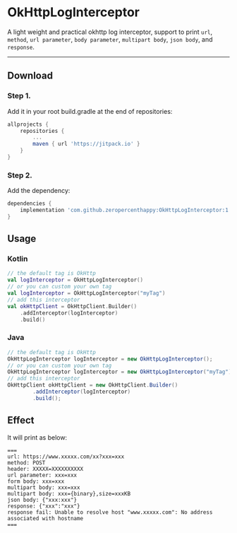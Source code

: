 # OkHttpLogInterceptor
A light weight and practical okhttp log interceptor, support to print `url`, `method`, `url parameter`, `body parameter`, `multipart body`, `json body`, and `response`.

---

## Download

### Step 1.

Add it in your root build.gradle at the end of repositories:

```groovy
allprojects {
    repositories {
        ...
        maven { url 'https://jitpack.io' }
    }
}
```

### Step 2.

Add the dependency:

```groovy
dependencies {
    implementation 'com.github.zeropercenthappy:OkHttpLogInterceptor:1.2'
}
```

## Usage

### Kotlin

```kotlin
// the default tag is OkHttp
val logInterceptor = OkHttpLogInterceptor()
// or you can custom your own tag
val logInterceptor = OkHttpLogInterceptor("myTag")
// add this interceptor
val okHttpClient = OkHttpClient.Builder()
    .addInterceptor(logInterceptor)
    .build()
```

### Java

```java
// the default tag is OkHttp
OkHttpLogInterceptor logInterceptor = new OkHttpLogInterceptor();
// or you can custom your own tag
OkHttpLogInterceptor logInterceptor = new OkHttpLogInterceptor("myTag");
// add this interceptor
OkHttpClient okHttpClient = new OkHttpClient.Builder()
        .addInterceptor(logInterceptor)
        .build();
```

## Effect

It will print as below:

```
===
url: https://www.xxxxx.com/xx?xxx=xxx
method: POST
header: XXXXX=XXXXXXXXXX
url parameter: xxx=xxx
form body: xxx=xxx
multipart body: xxx=xxx
multipart body: xxx={binary},size=xxxKB
json body: {"xxx:xxx"}
response: {"xxx":"xxx"}
response fail: Unable to resolve host "www.xxxxx.com": No address associated with hostname
===
```

